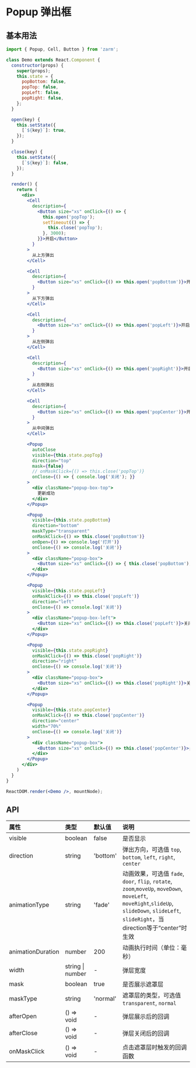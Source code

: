 # Popup 弹出框



## 基本用法
```jsx
import { Popup, Cell, Button } from 'zarm';

class Demo extends React.Component {
  constructor(props) {
    super(props);
    this.state = {
      popBottom: false,
      popTop: false,
      popLeft: false,
      popRight: false,
    };
  }

  open(key) {
    this.setState({
      [`${key}`]: true,
    });
  }

  close(key) {
    this.setState({
      [`${key}`]: false,
    });
  }

  render() {
    return (
      <div>
        <Cell
          description={
            <Button size="xs" onClick={() => {
              this.open('popTop');
              setTimeout(() => {
                this.close('popTop');
              }, 3000);
            }}>开启</Button>
          }
        >
          从上方弹出
        </Cell>

        <Cell
          description={
            <Button size="xs" onClick={() => this.open('popBottom')}>开启</Button>
          }
        >
          从下方弹出
        </Cell>

        <Cell
          description={
            <Button size="xs" onClick={() => this.open('popLeft')}>开启</Button>
          }
        >
          从左侧弹出
        </Cell>

        <Cell
          description={
            <Button size="xs" onClick={() => this.open('popRight')}>开启</Button>
          }
        >
          从右侧弹出
        </Cell>

        <Cell
          description={
            <Button size="xs" onClick={() => this.open('popCenter')}>开启</Button>
          }
        >
          从中间弹出
        </Cell>

        <Popup
          autoClose
          visible={this.state.popTop}
          direction="top"
          mask={false}
          // onMaskClick={() => this.close('popTop')}
          onClose={() => { console.log('关闭'); }}
        >
          <div className="popup-box-top">
            更新成功
          </div>
        </Popup>

        <Popup
          visible={this.state.popBottom}
          direction="bottom"
          maskType="transparent"
          onMaskClick={() => this.close('popBottom')}
          onOpen={() => console.log('打开')}
          onClose={() => console.log('关闭')}
        >
          <div className="popup-box">
            <Button size="xs" onClick={() => { this.close('popBottom'); }}>关闭弹层</Button>
          </div>
        </Popup>

        <Popup
          visible={this.state.popLeft}
          onMaskClick={() => this.close('popLeft')}
          direction="left"
          onClose={() => console.log('关闭')}
        >
          <div className="popup-box-left">
            <Button size="xs" onClick={() => this.close('popLeft')}>关闭弹层</Button>
          </div>
        </Popup>

        <Popup
          visible={this.state.popRight}
          onMaskClick={() => this.close('popRight')}
          direction="right"
          onClose={() => console.log('关闭')}
        >
          <div className="popup-box">
            <Button size="xs" onClick={() => this.close('popRight')}>关闭弹层</Button>
          </div>
        </Popup>

        <Popup
          visible={this.state.popCenter}
          onMaskClick={() => this.close('popCenter')}
          direction="center"
          width="70%"
          onClose={() => console.log('关闭')}
        >
          <div className="popup-box">
            <Button size="xs" onClick={() => this.close('popCenter')}>关闭弹层</Button>
          </div>
        </Popup>
      </div>
    )
  }
}

ReactDOM.render(<Demo />, mountNode);
```



## API

| 属性 | 类型 | 默认值 | 说明 |
| :--- | :--- | :--- | :--- |
| visible | boolean | false | 是否显示 |
| direction | string | 'bottom' | 弹出方向，可选值 `top`, `bottom`, `left`, `right`, `center` |
| animationType | string | 'fade' | 动画效果，可选值 `fade`, `door`, `flip`, `rotate`, `zoom`,`moveUp`, `moveDown`, `moveLeft`, `moveRight`,`slideUp`, `slideDown`, `slideLeft`, `slideRight`，当direction等于“center”时生效 |
| animationDuration | number | 200 | 动画执行时间（单位：毫秒） |
| width | string &#124; number | - | 弹层宽度 |
| mask | boolean | true | 是否展示遮罩层 |
| maskType | string | 'normal' | 遮罩层的类型，可选值 `transparent`, `normal` |
| afterOpen | () => void | - | 弹层展示后的回调 |
| afterClose | () => void | - | 弹层关闭后的回调 |
| onMaskClick | () => void | - | 点击遮罩层时触发的回调函数 |
